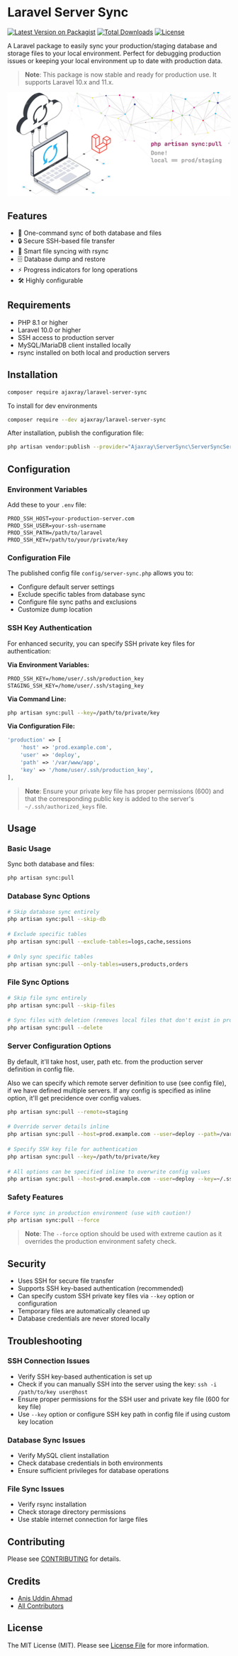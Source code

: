 # Laravel Server Sync

[![Latest Version on Packagist](https://img.shields.io/packagist/v/ajaxray/laravel-server-sync.svg?style=flat-square)](https://packagist.org/packages/ajaxray/laravel-server-sync)
[![Total Downloads](https://img.shields.io/packagist/dt/ajaxray/laravel-server-sync.svg?style=flat-square)](https://packagist.org/packages/ajaxray/laravel-server-sync)
[![License](https://img.shields.io/packagist/l/ajaxray/laravel-server-sync.svg?style=flat-square)](https://packagist.org/packages/ajaxray/laravel-server-sync)

A Laravel package to easily sync your production/staging database and storage files to your local environment. Perfect for debugging production issues or keeping your local environment up to date with production data.

> **Note**: This package is now stable and ready for production use. It supports Laravel 10.x and 11.x.

![Laravel Server Sync Banner](/arts/laravel_server_sync_banner.jpg)


## Features

- 🔄 One-command sync of both database and files
- 🔒 Secure SSH-based file transfer
- 📁 Smart file syncing with rsync
- 🗄️ Database dump and restore
- ⚡ Progress indicators for long operations
- 🛠️ Highly configurable

## Requirements

- PHP 8.1 or higher
- Laravel 10.0 or higher
- SSH access to production server
- MySQL/MariaDB client installed locally
- rsync installed on both local and production servers

## Installation

```bash
composer require ajaxray/laravel-server-sync
```

To install for dev environments
```bash
composer require --dev ajaxray/laravel-server-sync
```

After installation, publish the configuration file:

```bash
php artisan vendor:publish --provider="Ajaxray\ServerSync\ServerSyncServiceProvider"
```

## Configuration

### Environment Variables

Add these to your `.env` file:

```env
PROD_SSH_HOST=your-production-server.com
PROD_SSH_USER=your-ssh-username
PROD_SSH_PATH=/path/to/laravel
PROD_SSH_KEY=/path/to/your/private/key
```

### Configuration File

The published config file `config/server-sync.php` allows you to:

- Configure default server settings
- Exclude specific tables from database sync
- Configure file sync paths and exclusions
- Customize dump location

### SSH Key Authentication

For enhanced security, you can specify SSH private key files for authentication:

**Via Environment Variables:**
```env
PROD_SSH_KEY=/home/user/.ssh/production_key
STAGING_SSH_KEY=/home/user/.ssh/staging_key
```

**Via Command Line:**
```bash
php artisan sync:pull --key=/path/to/private/key
```

**Via Configuration File:**
```php
'production' => [
    'host' => 'prod.example.com',
    'user' => 'deploy',
    'path' => '/var/www/app',
    'key' => '/home/user/.ssh/production_key',
],
```

> **Note**: Ensure your private key file has proper permissions (600) and that the corresponding public key is added to the server's `~/.ssh/authorized_keys` file.

## Usage

### Basic Usage

Sync both database and files:

```bash
php artisan sync:pull
```

### Database Sync Options

```bash
# Skip database sync entirely
php artisan sync:pull --skip-db

# Exclude specific tables
php artisan sync:pull --exclude-tables=logs,cache,sessions

# Only sync specific tables
php artisan sync:pull --only-tables=users,products,orders
```

### File Sync Options

```bash
# Skip file sync entirely
php artisan sync:pull --skip-files

# Sync files with deletion (removes local files that don't exist in production)
php artisan sync:pull --delete
```

### Server Configuration Options
By default, it'll take host, user, path etc. from the production server definition in config file.

Also we can specify which remote server definition to use (see config file), if we have defined multiple servers. If any config is specified as inline option, it'll get precidence over config values.

```bash
php artisan sync:pull --remote=staging

# Override server details inline
php artisan sync:pull --host=prod.example.com --user=deploy --path=/var/www/app

# Specify SSH key file for authentication
php artisan sync:pull --key=/path/to/private/key

# All options can be specified inline to overwrite config values
php artisan sync:pull --host=prod.example.com --user=deploy --key=~/.ssh/production_key --exclude-tables=logs,migrations 
```

### Safety Features

```bash
# Force sync in production environment (use with caution!)
php artisan sync:pull --force
```

> **Note**: The `--force` option should be used with extreme caution as it overrides the production environment safety check.

## Security

- Uses SSH for secure file transfer
- Supports SSH key-based authentication (recommended)
- Can specify custom SSH private key files via `--key` option or configuration
- Temporary files are automatically cleaned up
- Database credentials are never stored locally

## Troubleshooting

### SSH Connection Issues

- Verify SSH key-based authentication is set up
- Check if you can manually SSH into the server using the key: `ssh -i /path/to/key user@host`
- Ensure proper permissions for the SSH user and private key file (600 for key file)
- Use `--key` option or configure SSH key path in config file if using custom key location

### Database Sync Issues

- Verify MySQL client installation
- Check database credentials in both environments
- Ensure sufficient privileges for database operations

### File Sync Issues

- Verify rsync installation
- Check storage directory permissions
- Use stable internet connection for large files

## Contributing

Please see [CONTRIBUTING](CONTRIBUTING.md) for details.


## Credits

- [Anis Uddin Ahmad](https://github.com/ajaxray)
- [All Contributors](../../contributors)

## License

The MIT License (MIT). Please see [License File](LICENSE.md) for more information. 